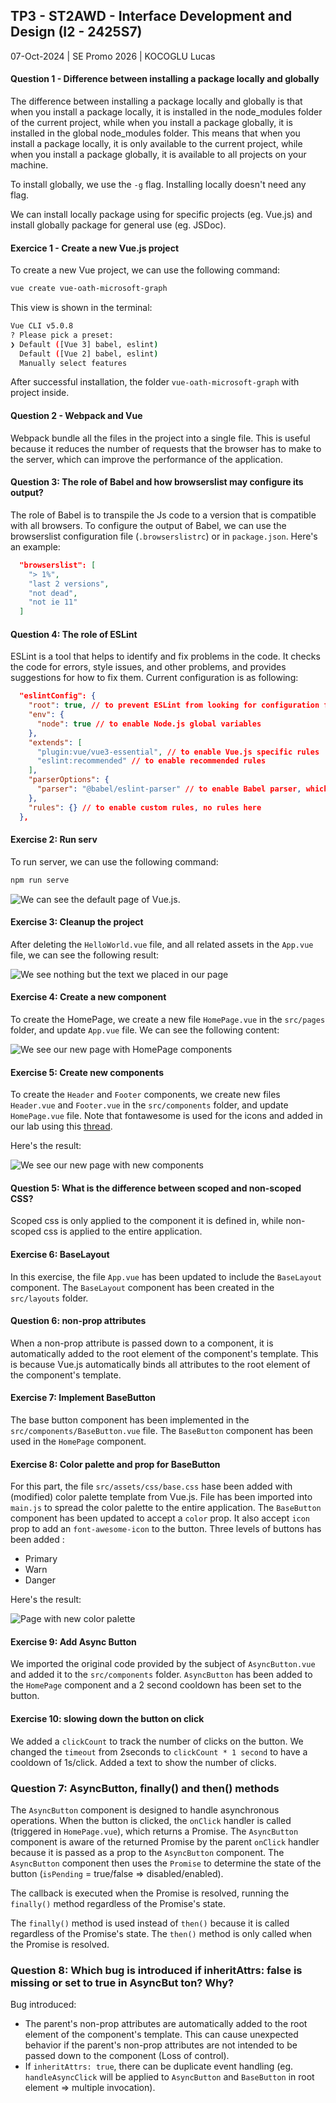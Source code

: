 ## TP3 - ST2AWD - Interface Development and Design (I2 - 2425S7)

07-Oct-2024 | SE Promo 2026 | KOCOGLU Lucas


#### Question 1 - Difference between installing a package locally and globally

The difference between installing a package locally and globally is that when you install a package locally, it is installed in the node_modules folder of the current project, while when you install a package globally, it is installed in the global node_modules folder. 
This means that when you install a package locally, it is only available to the current project, while when you install a package globally, it is available to all projects on your machine.

To install globally, we use the `-g` flag. Installing locally doesn't need any flag.

We can install locally package using for specific projects (eg. Vue.js) and install globally package for general use (eg. JSDoc).

#### Exercice 1 - Create a new Vue.js project

To create a new Vue project, we can use the following command:

```bash
vue create vue-oath-microsoft-graph
```

This view is shown in the terminal:

```bash
Vue CLI v5.0.8
? Please pick a preset: 
❯ Default ([Vue 3] babel, eslint) 
  Default ([Vue 2] babel, eslint) 
  Manually select features 
```

After successful installation, the folder `vue-oath-microsoft-graph` with project inside.

#### Question 2 - Webpack and Vue

Webpack bundle all the files in the project into a single file. This is useful because it reduces the number of requests that the browser has to make to the server, which can improve the performance of the application.

#### Question 3: The role of Babel and how browserslist may configure its output?

The role of Babel is to transpile the Js code to a version that is compatible with all browsers.
To configure the output of Babel, we can use the browserslist configuration file (`.browserslistrc`) or in `package.json`.
Here's an example:
```json
  "browserslist": [
    "> 1%",
    "last 2 versions",
    "not dead",
    "not ie 11"
  ]
```

#### Question 4: The role of ESLint

ESLint is a tool that helps to identify and fix problems in the code. It checks the code for errors, style issues, and other problems, and provides suggestions for how to fix them.
Current configuration is as following:

```json
  "eslintConfig": {
    "root": true, // to prevent ESLint from looking for configuration files in parent directories
    "env": {
      "node": true // to enable Node.js global variables
    },
    "extends": [
      "plugin:vue/vue3-essential", // to enable Vue.js specific rules
      "eslint:recommended" // to enable recommended rules
    ],
    "parserOptions": {
      "parser": "@babel/eslint-parser" // to enable Babel parser, which allows ESLint to understand modern JavaScript syntax
    },
    "rules": {} // to enable custom rules, no rules here
  },
```

#### Exercise 2: Run serv

To run server, we can use the following command:

```bash
npm run serve
```

![We can see the default page of Vue.js.](https://raw.githubusercontent.com/LucasKoc/TP3-ST2AWD/refs/heads/main/Ressources/Screenshot%202024-10-04%20at%2010.05.22.png "Default page of Vue.js")

#### Exercise 3: Cleanup the project

After deleting the `HelloWorld.vue` file, and all related assets in the `App.vue` file, we can see the following result:

![We see nothing but the text we placed in our page](https://raw.githubusercontent.com/LucasKoc/TP3-ST2AWD/refs/heads/main/Ressources/Screenshot%202024-10-04%20at%2010.17.59.png "Empty page with a little message saying that there is nothing like in the subject")

#### Exercise 4: Create a new component

To create the HomePage, we create a new file `HomePage.vue` in the `src/pages` folder, and update `App.vue` file. We can see the following content:

![We see our new page with HomePage components](https://raw.githubusercontent.com/LucasKoc/TP3-ST2AWD/refs/heads/main/Ressources/Screenshot%202024-10-04%20at%2010.38.50.png "Our new page with HomePage components")

#### Exercise 5: Create new components

To create the `Header` and `Footer` components, we create new files `Header.vue` and `Footer.vue` in the `src/components` folder, and update `HomePage.vue` file.
Note that fontawesome is used for the icons and added in our lab using this [thread](https://stackoverflow.com/questions/66389974/using-font-awesome-in-vue-3).

Here's the result:

![We see our new page with new components](https://raw.githubusercontent.com/LucasKoc/TP3-ST2AWD/refs/heads/main/Ressources/Screenshot%202024-10-04%20at%2012.01.35.png "Our new page with new components")

#### Question 5: What is the difference between scoped and non-scoped CSS?

Scoped css is only applied to the component it is defined in, while non-scoped css is applied to the entire application.

#### Exercise 6: BaseLayout

In this exercise, the file `App.vue` has been updated to include the `BaseLayout` component. The `BaseLayout` component has been created in the `src/layouts` folder.

#### Question 6: non-prop attributes

When a non-prop attribute is passed down to a component, it is automatically added to the root element of the component's template. This is because Vue.js automatically binds all attributes to the root element of the component's template.

#### Exercise 7: Implement BaseButton

The base button component has been implemented in the `src/components/BaseButton.vue` file. The `BaseButton` component has been used in the `HomePage` component.

#### Exercise 8: Color palette and prop for BaseButton

For this part, the file `src/assets/css/base.css` hase been added with (modified) color palette template from Vue.js. File has been imported into `main.js` to spread the color palette to the entire application.
The `BaseButton` component has been updated to accept a `color` prop. It also accept `icon` prop to add an `font-awesome-icon` to the button.
Three levels of buttons has been added :
- Primary
- Warn
- Danger

Here's the result:

![Page with new color palette](https://raw.githubusercontent.com/LucasKoc/TP3-ST2AWD/refs/heads/main/Ressources/Screenshot%202024-10-06%20at%2023.40.31.png "Our page with new color palette")

#### Exercise 9: Add Async Button

We imported the original code provided by the subject of `AsyncButton.vue` and added it to the `src/components` folder. 
`AsyncButton` has been added to the `HomePage` component and a 2 second cooldown has been set to the button.

#### Exercise 10: slowing down the button on click

We added a `clickCount` to track the number of clicks on the button. We changed the `timeout` from 2seconds to `clickCount * 1 second` to have a cooldown of 1s/click.
Added a text to show the number of clicks.

### Question 7: AsyncButton, finally() and then() methods

The `AsyncButton` component is designed to handle asynchronous operations. When the button is clicked, the `onClick` handler is called (triggered in `HomePage.vue`), which returns a Promise. The `AsyncButton` component is aware of the returned Promise by the parent `onClick` handler because it is passed as a prop to the `AsyncButton` component. The `AsyncButton` component then uses the `Promise` to determine the state of the button (`isPending` = true/false => disabled/enabled).

The callback is executed when the Promise is resolved, running the `finally()` method regardless of the Promise's state.

The `finally()` method is used instead of `then()` because it is called regardless of the Promise's state. The `then()` method is only called when the Promise is resolved.


### Question 8: Which bug is introduced if inheritAttrs: false is missing or set to true in AsyncBut ton? Why?

Bug introduced:
- The parent's non-prop attributes are automatically added to the root element of the component's template. This can cause unexpected behavior if the parent's non-prop attributes are not intended to be passed down to the component (Loss of control).
- If `inheritAttrs: true`, there can be duplicate event handling (eg. `handleAsyncClick` will be applied to `AsyncButton` and `BaseButton` in root element => multiple invocation).
